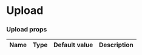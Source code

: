 # Upload

<!-- STORY -->

### Upload props

| Name | Type                     | Default value | Description                                            |
| ---- | ------------------------ | ------------- | ------------------------------------------------------ |

